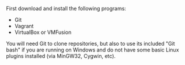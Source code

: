 First download and install the following programs:
- Git
- Vagrant
- VirtualBox or VMFusion

You will need Git to clone repositories, but also to use its included 
"Git bash" if you are running on Windows and do not have some basic 
Linux plugins installed (via MinGW32, Cygwin, etc).

